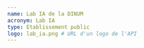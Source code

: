 ```yaml
---
name: Lab IA de la DINUM
acronym: Lab IA
type: Etablissement public
logo: lab_ia.png # URL d'un logo de l'API
---
```


